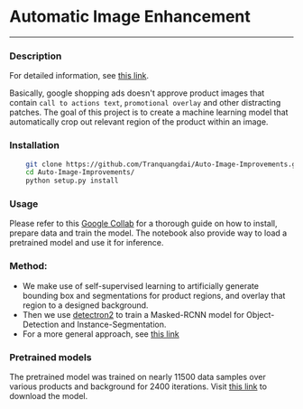 # Automatic Image Enhancement
-----------
### Description
For detailed information, see [this link](https://support.google.com/merchants/answer/9242973).

Basically, google shopping ads doesn't approve product images that contain `call to actions text`, `promotional overlay` and other distracting patches.
The goal of this project is to create a machine learning model that automatically crop out relevant region of the product within an image.

### Installation
```bash
    git clone https://github.com/Tranquangdai/Auto-Image-Improvements.git
    cd Auto-Image-Improvements/
    python setup.py install
```

### Usage
Please refer to this [Google Collab](https://colab.research.google.com/drive/1JG1zm7sIA-GhwWRiXjjmQbhBdi_A3y2D#scrollTo=I1AqCjYyf2wl) for a thorough guide on how to install, prepare data and train the model.
The notebook also provide way to load a pretrained model and use it for inference.

### Method:
- We make use of self-supervised learning to artificially generate bounding box and segmentations for product regions, and overlay that region to a designed background.
- Then we use [detectron2](https://github.com/facebookresearch/detectron2) to train a Masked-RCNN model for Object-Detection and Instance-Segmentation.
- For a more general approach, see [this link](https://blog.picaas.io/2019/08/02/image-ai-leverage-image-insights-via-ml-picaas-for-google-shopping-ads/)

### Pretrained models
The pretrained model was trained on nearly 11500 data samples over various products and background for 2400 iterations. Visit [this link](https://drive.google.com/file/d/1jylcsSSd1NVq5MaEFHQF4GAgAU-zSqBk/view?usp=sharing) to download the model.
